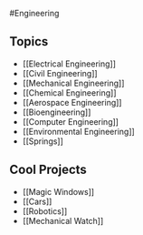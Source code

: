 #Engineering
## Topics
* [[Electrical Engineering]]
* [[Civil Engineering]]
* [[Mechanical Engineering]]
* [[Chemical Engineering]]
* [[Aerospace Engineering]]
* [[Bioengineering]]
* [[Computer Engineering]]
* [[Environmental Engineering]]
* [[Springs]]
## Cool Projects
* [[Magic Windows]]
* [[Cars]]
* [[Robotics]]
* [[Mechanical Watch]]